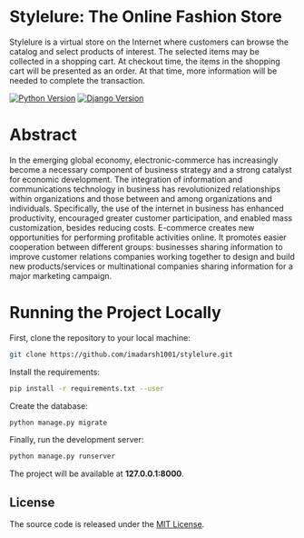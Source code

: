# Stylelure: The Online Fashion Store

Stylelure is a virtual store on the Internet where customers can browse the catalog and select products of interest. The selected items may be collected in a shopping cart. At checkout time, the items in the shopping cart will be presented as an order. At that time, more information will be needed to complete the transaction.

[![Python Version](https://img.shields.io/badge/python-3.6-brightgreen.svg)](https://python.org)
[![Django Version](https://img.shields.io/badge/django-1.11-brightgreen.svg)](https://djangoproject.com)




# Abstract

In the emerging global economy, electronic-commerce has increasingly become a necessary component of business strategy and a strong catalyst for economic development. The integration of information and communications technology in business has revolutionized relationships within organizations and those between and among organizations and individuals. Specifically, the use of the internet in business has enhanced productivity, encouraged greater customer participation, and enabled mass customization, besides reducing costs. E-commerce creates new opportunities for performing profitable activities online. It promotes easier cooperation between different groups: businesses sharing information to improve customer relations companies working together to design and build new products/services or multinational companies sharing information for a major marketing campaign. 


# Running the Project Locally

First, clone the repository to your local machine:

```bash
git clone https://github.com/imadarsh1001/stylelure.git
```  

Install the requirements:

```bash
pip install -r requirements.txt --user
```

Create the database:

```bash
python manage.py migrate
```

Finally, run the development server:

```bash
python manage.py runserver
```

The project will be available at **127.0.0.1:8000**.


## License

The source code is released under the [MIT License](LICENCE).

